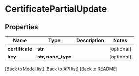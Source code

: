 # CertificatePartialUpdate


## Properties

Name | Type | Description | Notes
------------ | ------------- | ------------- | -------------
**certificate** | **str** |  | [optional] 
**key** | **str, none_type** |  | [optional] 

[[Back to Model list]](../#documentation-for-models) [[Back to API list]](../#documentation-for-api-endpoints) [[Back to README]](../)


